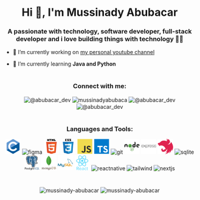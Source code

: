 <h1 align="center">Hi 👋, I'm Mussinady Abubacar</h1>
<h3 align="center">A passionate with technology, software developer, full-stack developer and i love building things with technology 🧑‍💻</h3>

- 🔭 I’m currently working on [my personal youtube channel](https://youtube.com/@abubacar_dev)

- 🌱 I’m currently learning **Java and Python**

#

<h3 align="center">Connect with me:</h3>
<div align="center">
  <a href="https://twitter.com/@abubacar_dev"
    target="blank"
    rel="noreferrer"
    style="text-decoration: none">
    <img align="center" 
      src="https://raw.githubusercontent.com/rahuldkjain/github-profile-readme-generator/master/src/images/icons/Social/twitter.svg"
      alt="@abubacar_dev"
      height="30"
      width="40"
    />
  </a>
  <a href="https://linkedin.com/in/mussinadyabubacar"
    target="blank"
    rel="noreferrer"
    style="text-decoration: none">
    <img align="center" 
      src="https://raw.githubusercontent.com/rahuldkjain/github-profile-readme-generator/master/src/images/icons/Social/linked-in-alt.svg"
      alt="mussinadyabubaca"
      height="30"
      width="40"
    />
  </a>
  <a href="https://instagram.com/@abubacar_dev"
    target="blank"
    rel="noreferrer"
    style="text-decoration: none">
    <img align="center"
      src="https://raw.githubusercontent.com/rahuldkjain/github-profile-readme-generator/master/src/images/icons/Social/instagram.svg"
      alt="@abubacar_dev"
      height="30"
      width="40"
    />
  </a>
  <a href="https://www.youtube.com/@abubacar_dev" 
    target="blank"
    rel="noreferrer"
    style="text-decoration: none">
    <img align="center"
      src="https://raw.githubusercontent.com/rahuldkjain/github-profile-readme-generator/master/src/images/icons/Social/youtube.svg"
      alt="@abubacar_dev"
      height="30"
      width="40"
    />
  </a>
</div>

#

<h3 align="center">Languages and Tools:</h3>
<div align="center"> 
  <img 
    src="https://raw.githubusercontent.com/devicons/devicon/master/icons/c/c-original.svg" 
    alt="c" 
    width="40" 
    height="40"
  />
  <img
    src="https://www.vectorlogo.zone/logos/figma/figma-icon.svg"
    alt="figma"
    width="40"
    height="40"
  /> 
  <img
    src="https://raw.githubusercontent.com/devicons/devicon/master/icons/html5/html5-original-wordmark.svg"
    alt="html5"
    width="40"
    height="40"
  /> 
  <img
    src="https://raw.githubusercontent.com/devicons/devicon/master/icons/css3/css3-original-wordmark.svg"
    alt="css3"
    width="40"
    height="40"
  /> 
  <img
    src="https://raw.githubusercontent.com/devicons/devicon/master/icons/javascript/javascript-original.svg"
    alt="javascript"
    width="40"
    height="40"
  />
  <img
    src="https://raw.githubusercontent.com/devicons/devicon/master/icons/typescript/typescript-original.svg"
    alt="typescript"
    width="40"
    height="40"
  />
  <img src="https://www.vectorlogo.zone/logos/git-scm/git-scm-icon.svg"
    alt="git"
    width="40"
    height="40"
  />
  <img
    src="https://raw.githubusercontent.com/devicons/devicon/master/icons/nodejs/nodejs-original-wordmark.svg"
    alt="nodejs"
    width="40"
    height="40"
  />
  <img
    src="https://raw.githubusercontent.com/devicons/devicon/master/icons/express/express-original-wordmark.svg"
    alt="express"
    width="40"
    height="40"
  />
  <img
    src="https://raw.githubusercontent.com/devicons/devicon/master/icons/nestjs/nestjs-plain.svg"
    alt="nestjs"
    width="40"
    height="40"
  />
  <img
    src="https://www.vectorlogo.zone/logos/sqlite/sqlite-icon.svg"
    alt="sqlite"
    width="40"
    height="40"
  />
  <img
    src="https://raw.githubusercontent.com/devicons/devicon/master/icons/postgresql/postgresql-original-wordmark.svg"
    alt="postgresql"
    width="40"
    height="40"
  />
  <img
    src="https://raw.githubusercontent.com/devicons/devicon/master/icons/mongodb/mongodb-original-wordmark.svg"
    alt="mongodb"
    width="40"
    height="40"
  />
  <img
    src="https://raw.githubusercontent.com/devicons/devicon/master/icons/mysql/mysql-original-wordmark.svg"
    alt="mysql"
    width="40"
    height="40"
  />
  <img
    src="https://raw.githubusercontent.com/devicons/devicon/master/icons/react/react-original-wordmark.svg"
    alt="react"
    width="40"
    height="40"
  />
  <img
    src="https://reactnative.dev/img/header_logo.svg"
    alt="reactnative"
    width="40"
    height="40"
  />
  <img
    src="https://www.vectorlogo.zone/logos/tailwindcss/tailwindcss-icon.svg"
    alt="tailwind"
    width="40"
    height="40"
  />
  <img
    src="https://cdn.worldvectorlogo.com/logos/nextjs-2.svg"
    alt="nextjs"
    width="40"
    height="40"
  />
</div>

#

<div align="center">
<img 
    align="center"
    height="180"
    max-width="60%"
    src="https://github-readme-stats.vercel.app/api?username=abubacar-dev&show_icons=true&theme=tokyonight&locale=en&rank_icon=github"
    alt="mussinady-abubacar"
  />
  <img 
    align="center"
    height="180"
    max-width="60%"
    src="https://github-readme-stats.vercel.app/api/top-langs?username=abubacar-dev&show_icons=true&theme=tokyonight&locale=en&rank_icon=github&layout=compact"
    alt="mussinady-abubacar"
  />
</div>

<!--
Here are some ideas to get you started:
- 🔭 I’m currently working on ...
- 🌱 I’m currently learning ...
- 👯 I’m looking to collaborate on ...
- 🤔 I’m looking for help with ...
- 💬 Ask me about ...
- 📫 How to reach me: ...
- 😄 Pronouns: ...
- ⚡ Fun fact: ...
-->
